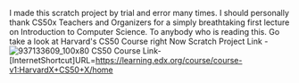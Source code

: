 I made this scratch project by trial and error many times. I should personally thank CS50x Teachers and Organizers for a simply breathtaking first lecture on Introduction to Computer Science. To anybody who is reading this. Go take a look at Harvard's CS50 Course right Now
Scratch Project Link - ![937133609_100x80](https://github.com/MainakSil/Scratch/assets/145980094/3aff8e88-8580-4f46-851a-8660864da8b2)
CS50 Course Link-[InternetShortcut]URL=https://learning.edx.org/course/course-v1:HarvardX+CS50+X/home

